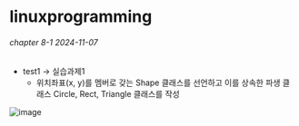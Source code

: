 # linuxprogramming

###### chapter 8-1 2024-11-07
* test1 -> 실습과제1
  * 위치좌표(x, y)를 멤버로 갖는 Shape 클래스를 선언하고 이를 상속한 파생 클래스 Circle, Rect, Triangle 클래스를 작성


 ![image](https://github.com/user-attachments/assets/6833d74e-3baf-41c5-ae5c-f0fff03ef8c2)
